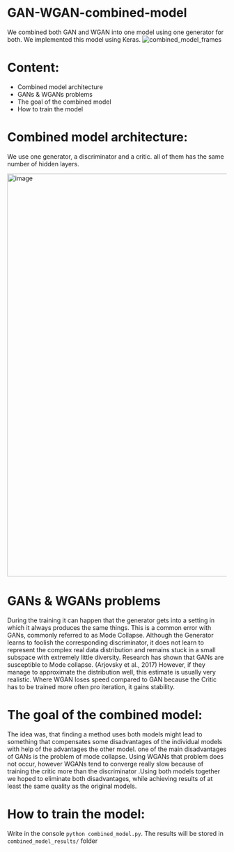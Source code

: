 # GAN-WGAN-combined-model

We combined both GAN and WGAN into one model using one generator for both.
We implemented this model using Keras.
![combined_model_frames](https://user-images.githubusercontent.com/26183913/52815020-ddc22e00-309d-11e9-9877-9bb3e142075c.gif)

# Content:
- Combined model architecture
- GANs & WGANs problems
- The goal of the combined model
- How to train the model

# Combined model architecture:
We use one generator, a discriminator and a critic. all of them has the same number of hidden layers.
<p><img width="926" alt="image" src="https://user-images.githubusercontent.com/26183913/52815208-5d4ffd00-309e-11e9-8a4f-687073837eaf.png"></p>

# GANs & WGANs problems
During the training it can happen that the generator gets into a setting in which it always produces the same things. This is a common error with GANs, commonly referred to as Mode Collapse. Although the Generator learns to foolish the corresponding discriminator, it does not learn to represent the complex real data distribution and remains stuck in a small subspace with extremely little diversity. Research has shown that GANs are susceptible to Mode collapse. (Arjovsky et al., 2017) However, if they manage to approximate the distribution well, this estimate is usually very realistic. Where WGAN loses speed compared to GAN because the Critic has to be trained more often pro iteration, it gains stability.

# The goal of the combined model:
The idea was, that finding a method uses both models might lead to something that compensates some disadvantages of the individual models with help of the advantages the other model. one of the main disadvantages of GANs is the problem of mode collapse. Using WGANs that problem does not occur, however WGANs tend to converge really slow because of training the critic more than the discriminator .Using both models together we hoped to eliminate both disadvantages, while achieving results of at least the same quality as the original models.

# How to train the model:
Write in the console `python combined_model.py`. The results will be stored in `combined_model_results/` folder